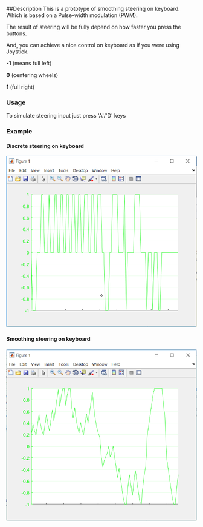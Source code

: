 ##Description
This is a prototype of smoothing steering on keyboard. Which is based on a Pulse-width modulation (PWM).

The result of steering will be fully depend on how faster you press the buttons.

And, you can achieve a nice control on keyboard as if you were using Joystick.

**-1** (means full left)

**0** (centering wheels)

**1** (full right)

### Usage
To simulate steering input just press 'A'/'D' keys

### Example
#### Discrete steering on keyboard
![alt text](https://github.com/SC0x1/MATLAB/blob/master/PWM_KeyboardSteeringSmoothing/DiscreteSteering.PNG "Discrete steering")

#### Smoothing steering on keyboard
![alt text](https://github.com/SC0x1/MATLAB/blob/master/PWM_KeyboardSteeringSmoothing/SmoothingSteering.PNG "Smoothing steering")
